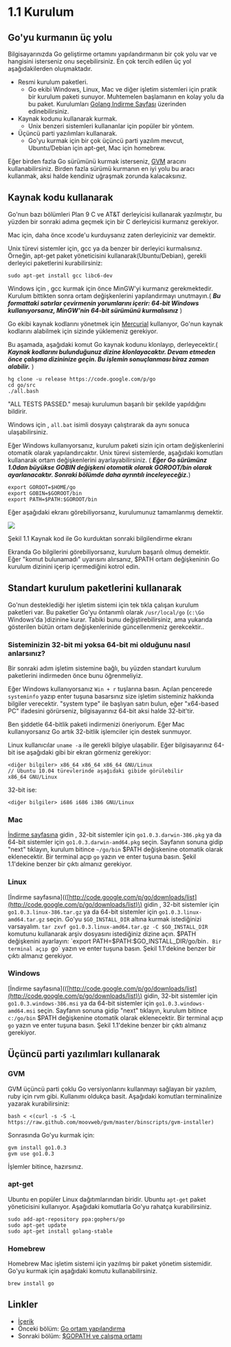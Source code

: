 # 1.1 Kurulum

## Go'yu kurmanın üç yolu

Bilgisayarınızda Go geliştirme ortamını yapılandırmanın bir çok yolu var ve hangisini isterseniz onu seçebilirsiniz. En çok tercih edilen üç yol aşağıdakilerden oluşmaktadır.

* Resmi kurulum paketleri.
  * Go ekibi Windows, Linux, Mac ve diğer işletim sistemleri için pratik bir kurulum paketi sunuyor. Muhtemelen başlamanın en kolay yolu da bu paket. Kurulumları [Golang Indirme Sayfası](https://golang.org/dl/) üzerinden edinebilirsiniz.
* Kaynak kodunu kullanarak kurmak.
  * Unix benzeri sistemleri kullananlar için popüler bir yöntem.
* Üçüncü parti yazılımları kullanarak.
  * Go'yu kurmak için bir çok üçüncü parti yazılım mevcut, Ubuntu/Debian için apt-get, Mac için homebrew.

Eğer birden fazla Go sürümünü kurmak isterseniz, [GVM](https://github.com/moovweb/gvm) aracını kullanabilirsiniz. Birden fazla sürümü kurmanın en iyi yolu bu aracı kullanmak, aksi halde kendiniz uğraşmak zorunda kalacaksınız.

## Kaynak kodu kullanarak

Go'nun bazı bölümleri Plan 9 C ve AT&T derleyicisi kullanarak yazılmıştır, bu yüzden bir sonraki adıma geçmek için bir C derleyicisi kurmanız gerekiyor.

Mac için, daha önce xcode'u kurduysanız zaten derleyiciniz var demektir.

Unix türevi sistemler için, gcc ya da benzer bir derleyici kurmalısınız. Örneğin, apt-get paket yöneticisini kullanarak\(Ubuntu/Debian\), gerekli derleyici paketlerini kurabilirsiniz:

`sudo apt-get install gcc libc6-dev`

Windows için , gcc kurmak için önce MinGW'yi kurmanız gerekmektedir. Kurulum bittikten sonra ortam değişkenlerini yapılandırmayı unutmayın.\( _**Bu formattaki satırlar çevirmenin yorumlarını içerir: 64-bit Windows kullanıyorsanız, MinGW'nin 64-bit sürümünü kurmalısınız**_ \)

Go ekibi kaynak kodlarını yönetmek için [Mercurial](http://mercurial.selenic.com/downloads/) kullanıyor, Go'nun kaynak kodlarını alabilmek için sizinde yüklemeniz gerekiyor.

Bu aşamada, aşağıdaki komut Go kaynak kodunu klonlayıp, derleyecektir.\( _**Kaynak kodlarını bulunduğunuz dizine klonlayacaktır. Devam etmeden önce çalışma dizininize geçin. Bu işlemin sonuçlanması biraz zaman alabilir.**_ \)

```text
hg clone -u release https://code.google.com/p/go
cd go/src
./all.bash 
```

"ALL TESTS PASSED." mesajı kurulumun başarılı bir şekilde yapıldığını bildirir.

Windows için , `all.bat` isimli dosyayı çalıştırarak da aynı sonuca ulaşabilirsiniz.

Eğer Windows kullanıyorsanız, kurulum paketi sizin için ortam değişkenlerini otomatik olarak yapılandırcaktır. Unix türevi sistemlerde, aşağıdaki komutları kullanarak ortam değişkenlerini ayarlayabilirsiniz. \( _**Eğer Go sürümünz 1.0dan büyükse GOBIN değişkeni otomatik olarak GOROOT/bin olarak ayarlanacaktır. Sonraki bölümde daha ayrıntılı inceleyeceğiz.**_\)

```text
export GOROOT=$HOME/go
export GOBIN=$GOROOT/bin
export PATH=$PATH:$GOROOT/bin
```

Eğer aşağıdaki ekranı görebiliyorsanız, kurulumunuz tamamlanmış demektir.

![](https://github.com/boekan/build-web-application-with-golang/tree/5d43949b09c6a2cf35b87903aba06669a01a6f35/tr/images/1.1.mac.png?raw=true)

Şekil 1.1 Kaynak kod ile Go kurduktan sonraki bilgilendirme ekranı

Ekranda Go bilgilerini görebiliyorsanız, kurulum başarılı olmuş demektir. Eğer "komut bulunamadı" uyarısını alırsanız, $PATH ortam değişkeninin Go kurulum dizinini içerip içermediğini kotrol edin.

## Standart kurulum paketlerini kullanarak

Go'nun desteklediği her işletim sistemi için tek tıkla çalışan kurulum paketleri var. Bu paketler Go'yu öntanımlı olarak `/usr/local/go` \(`c:\Go` Windows'da \)dizinine kurar. Tabiki bunu değiştirebilirsiniz, ama yukarıda gösterilen bütün ortam değişkenlerinide güncellenmeniz gerekcektir..

### Sisteminizin 32-bit mi yoksa 64-bit mi olduğunu nasıl anlarsınız?

Bir sonraki adım işletim sistemine bağlı, bu yüzden standart kurulum paketlerini indirmeden önce bunu öğrenmeliyiz.

Eğer Windows kullanıyorsanız `Win + r` tuşlarına basın. Açılan pencerede `systeminfo` yazıp enter tuşuna basarsınız size işletim sisteminiz hakkında bilgiler verecektir. "system type" ile başlıyan satırı bulun, eğer "x64-based PC" ifadesini görürseniz, bilgisayarınız 64-bit aksi halde 32-bit'tir.

Ben şiddetle 64-bitlik paketi indirmenizi öneriyorum. Eğer Mac kullanıyorsanız Go artık 32-bitlik işlemciler için destek sunmuyor.

Linux kullanıcılar `uname -a` ile gerekli bilgiye ulaşabilir. Eğer bilgisayarınız 64-bit ise aşağıdaki gibi bir ekran görmeniz gerekiyor:

```text
<diğer bilgiler> x86_64 x86_64 x86_64 GNU/Linux
// Ubuntu 10.04 türevlerinde aşağıdaki gibide görülebilir
x86_64 GNU/Linux
```

32-bit ise:

```text
<diğer bilgiler> i686 i686 i386 GNU/Linux
```

### Mac

[İndirme sayfasına](http://code.google.com/p/go/downloads/list) gidin , 32-bit sistemler için `go1.0.3.darwin-386.pkg` ya da 64-bit sistemler için `go1.0.3.darwin-amd64.pkg` seçin. Sayfanın sonuna gidip "next" tıklayın, kurulum bitince `~/go/bin` $PATH değişkenine otomatik olarak eklenecektir. Bir terminal açıp `go` yazın ve enter tuşuna basın. Şekil 1.1'dekine benzer bir çıktı almanız gerekiyor.

### Linux

\[İndirme sayfasına\]\(\([http://code.google.com/p/go/downloads/list](http://code.google.com/p/go/downloads/list)\) gidin , 32-bit sistemler için `go1.0.3.linux-386.tar.gz` ya da 64-bit sistemler için `go1.0.3.linux-amd64.tar.gz` seçin. Go'yu `$GO_INSTALL_DIR` altına kurmak istediğinizi varsayalım. `tar zxvf go1.0.3.linux-amd64.tar.gz -C $GO_INSTALL_DIR` komutunu kullanarak arşiv dosyasını istediğiniz dizine açın. $PATH değişkenini ayarlayın: `export PATH=$PATH:$GO_INSTALL_DIR/go/bin`. Bir terminal açıp `go` yazın ve enter tuşuna basın. Şekil 1.1'dekine benzer bir çıktı almanız gerekiyor.

### Windows

\[İndirme sayfasına\]\(\([http://code.google.com/p/go/downloads/list](http://code.google.com/p/go/downloads/list)\) gidin, 32-bit sistemler için `go1.0.3.windows-386.msi` ya da 64-bit sistemler için `go1.0.3.windows-amd64.msi` seçin. Sayfanın sonuna gidip "next" tıklayın, kurulum bitince `c:/go/bin` $PATH değişkenine otomatik olarak eklenecektir. Bir terminal açıp `go` yazın ve enter tuşuna basın. Şekil 1.1'dekine benzer bir çıktı almanız gerekiyor.

## Üçüncü parti yazılımları kullanarak

### GVM

GVM üçüncü parti çoklu Go versiyonlarını kullanmayı sağlayan bir yazılım, ruby için rvm gibi. Kullanımı oldukça basit. Aşağıdaki komutları terminalinize yazarak kurabilirsiniz:

```text
bash < <(curl -s -S -L https://raw.github.com/moovweb/gvm/master/binscripts/gvm-installer)
```

Sonrasında Go'yu kurmak için:

```text
gvm install go1.0.3
gvm use go1.0.3
```

İşlemler bitince, hazırsınız.

### apt-get

Ubuntu en popüler Linux dağıtımlarından biridir. Ubuntu `apt-get` paket yöneticisini kullanıyor. Aşağıdaki komutlarla Go'yu rahatça kurabilirsiniz.

```text
sudo add-apt-repository ppa:gophers/go
sudo apt-get update
sudo apt-get install golang-stable
```

### Homebrew

Homebrew Mac işletim sistemi için yazılmış bir paket yönetim sistemidir. Go'yu kurmak için aşağıdaki komutu kullanabilirsiniz.

```text
brew install go
```

## Linkler

* [İçerik](preface.md)
* Önceki bölüm: [Go ortam yapılandırma](01.0.md)
* Sonraki bölüm: [$GOPATH ve çalışma ortamı](01.2.md)

